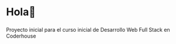 <h1 align="left">Hola👋</h1>

###

<p align="left">Proyecto inicial para el curso inicial de Desarrollo Web Full Stack en Coderhouse</p>

###